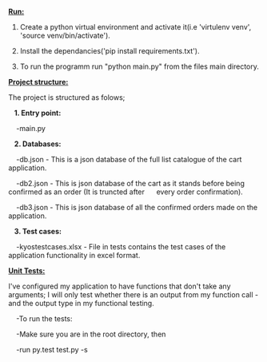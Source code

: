 
  

<ins>**Run:**</ins>

  

1. Create a python virtual environment and activate it(i.e 'virtulenv venv', 'source venv/bin/activate').

  

2. Install the dependancies('pip install requirements.txt').

  

3. To run the programm run "python main.py" from the files main directory.

  
  

<ins>**Project structure:**</ins><br  />

  

The project is structured as folows;<br  />

  

&nbsp;&nbsp;&nbsp;**1. Entry point:**<br  />

  

&nbsp;&nbsp;&nbsp;&nbsp;-main.py<br  />

  

&nbsp;&nbsp;&nbsp;**2. Databases:**<br  />

  

&nbsp;&nbsp;&nbsp;&nbsp;-db.json - This is a json database of the full list catalogue of the cart application.<br  />

  

&nbsp;&nbsp;&nbsp;&nbsp;-db2.json - This is json database of the cart as it stands before being confirmed as an order (It is truncted after &nbsp;&nbsp;&nbsp;&nbsp; every order confirmation).<br  />

  

&nbsp;&nbsp;&nbsp;&nbsp;-db3.json - This is json database of all the confirmed orders made on the application.<br  />

  

&nbsp;&nbsp;&nbsp;**3. Test cases:**<br  />

  

&nbsp;&nbsp;&nbsp;&nbsp;-kyostestcases.xlsx - File in tests contains the test cases of the application functionality in excel format.<br  />

  

<ins>**Unit Tests:**</ins><br  />

  

I've configured my application to have functions that don't take any arguments; I will only test whether there is an output from my function call - and the output type in my functional testing.<br  />

  

&nbsp;&nbsp;&nbsp;&nbsp;-To run the tests:<br  />

  

&nbsp;&nbsp;&nbsp;&nbsp;-Make sure you are in the root directory, then <br  />

&nbsp;&nbsp;&nbsp;&nbsp;-run py.test test.py -s<br  />